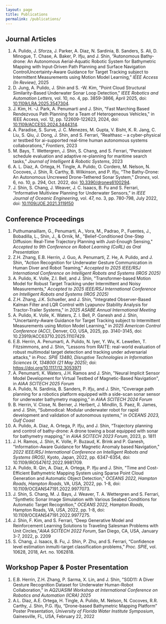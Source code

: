 ```yaml
---
layout: page
title: Publications
permalink: /publications/
---
```


<!-- TODO: add link to PDF or ArXiv -->

## Journal Articles

1. A. Pulido, J. Sforza, J. Parker, A. Diaz, N. Sardinia, B. Sanders, S. Ali, D. Minogue, T. Chase, A. Baker, P. Ifju, and J. Shin, “Autonomous Bathy-drone: An Autonomous Aerial-Aquatic Robotic System for Bathymetric Mapping with Input-Driven Path Planning and Surface Navigation ControlUncertainty-Aware Guidance for Target Tracking subject to Intermittent Measurements using Motion Model Learning,” *IEEE Access (In Review)*, 2025
2. D. Jung, A. Pulido, J. Shin and S. -W. Kim, "Point Cloud Structural Similarity-Based Underwater Sonar Loop Detection," *IEEE Robotics and Automation Letters*, vol. 10, no. 4, pp. 3859-3866, April 2025, doi: [10.1109/LRA.2025.3547304](https://doi.org/10.1109/LRA.2025.3547304).
3. J. Kim, H. -J. Park, A. Penumarti and J. Shin, "Fast Marching Based Rendezvous Path Planning for a Team of Heterogeneous Vehicles," in IEEE Access, vol. 12, pp. 122609-122623, 2024, doi: [10.1109/ACCESS.2024.3444314](https://doi.org/10.1109/ACCESS.2024.3444314).
4. A. Paradise, S. Surve, J. C. Menezes, M. Gupta, V. Bisht, K. R. Jang, C. Liu, S. Qiu, J. Dong, J. Shin, and S. Ferrari, “Realthasc – a cyber-physical xr testbed for ai-supported real-time human autonomous systems collaborations,” *Frontiers*, 2023
5. M. Bays, T. Wettergren, J. Shin, S. Chang, and S. Ferrari, “Persistent schedule evaluation and adaptive re-planning for maritime search tasks,” *Journal of Intelligent & Robotic Systems*, 2023
6. A. L. Diaz, A. Ortega, H. Tingle, A. Pulido, O. Cordero, M. Nelson, N. Cocoves, J. Shin, R. Carthy, B. Wilkinson, and P. Ifju, “The Bathy-Drone: An Autonomous Uncrewed Drone-Tethered Sonar System,” *Drones*, vol. 6, no. 10, p. 294, Oct. 2022, doi: [10.3390/drones6100294](https://doi.org/10.3390/drones6100294).
7. J. Shin, S. Chang, J. Weaver, J. C. Isaacs, B. Fu and S. Ferrari, “Informative Multiview Planning for Underwater Sensors,” in *IEEE Journal of Oceanic Engineering*, vol. 47, no. 3, pp. 780-798, July 2022, doi: [10.1109/JOE.2021.3119150](https://doi.org/10.1109/JOE.2021.3119150)

<!-- ## Books and Book Chapters

* Bitters semiotics vice thundercats synth.
* Literally cred narwhal bitters wayfarers.
* Kale chips chartreuse paleo tbh street art marfa.
* Mlkshk polaroid sriracha brooklyn.
* Pug you probably haven't heard of them air plant man bun. -->

## Conference Proceedings

1. Puthumanaillam, G., Penumarti, A., Vora, M., Padrao, P., Fuentes, J., Bobadilla, L., Shin, J., & Ornik, M., "Belief-Conditioned One-Step Diffusion: Real-Time Trajectory Planning with Just-Enough Sensing," *Accepted to 9th Conference on Robot Learning (CoRL) as Oral Presentation*
2. Z.H. Zhang, E.B. Herrin, J. Guo, A. Penumarti, Z. He, A. Pulido, and J. Shin, "Action Recognition for Underwater Gesture Communication in Human Diver and Robot Teaming," *Accepted to 2025 IEEE/RSJ International Conference on Intelligent Robots and Systems (IROS 2025)*
3. A. Pulido, K. Volle, Z.I. Bell, and J. Shin, "Transformer-based Motion Model for Robust Target Tracking under Intermittent and Noisy Measurements," *Accepted to 2025 IEEE/RSJ International Conference on Intelligent Robots and Systems (IROS 2025)*
4. Z.H. Zhang, J.K. Schueller, and J. Shin, "Integrated Observer-Based Kalman Filter and LQR Control with Lyapunov Stability Analysis for Tractor-Trailer Systems," in  *2025 ASABE Annual International Meeting*
5. A. Pulido, K. Volle, K. Waters, Z. I. Bell, P. Ganesh and J. Shin, "Uncertainty-Aware Guidance for Target Tracking subject to Intermittent Measurements using Motion Model Learning," in *2025 American Control Conference (ACC)*, Denver, CO, USA, 2025, pp. 3140-3145, doi: 10.23919/ACC63710.2025.11107429.
6. E.B. Herrin, A. Penumarti, A. Pulido, N. Iyer, Y. Wu, K. Lewellen, T. Fitzsimmons, and J. Shin, "Lessons from RAITE: real-world evaluation of robust multimodal target detection and tracking under adversarial attacks," in *Proc. SPIE 13480, Disruptive Technologies in Information Sciences IX, 134800I (21 May 2025)*; doi: https://doi.org/10.1117/12.3053971
7. A. Penumarti, K. Waters, J.H. Ramos and J. Shin, "Neural Implicit Sensor Model Development for Virtual Testbed of Magnetic-Based Navigation", in *AIAA SCITECH 2025 Forum*
8. A. Pulido, N. Sardinia, B. Sanders, P. Ifju, and J. Shin, “Coverage path planning for a robotics platform equipped with a side-scan sonar sensor for underwater bathymetry mapping,” in *AIAA SCITECH 2024 Forum*
9. B. Herrin, V. Close, N. Berner, J. Herbert, J. Mindlin, S. Paez, R. James, and J. Shin, “Submodical: Modular underwater robot for rapid development and validation of autonomous systems,” in *OCEANS 2023, Gulf Coast*
10. A. Pulido, A. Diaz, A. Ortega, P. Ifju, and J. Shin, “Trajectory planning and control of bathy-drone: A drone towing a boat equipped with sonar for bathymetry mapping,” in *AIAA SCITECH 2023 Forum*, 2023, p. 1811
11. J. H. Ramos, J. Shin, K. Volle, P. Buzaud, K. Brink and P. Ganesh, "Information-Aware Guidance for Magnetic Anomaly based Navigation," *2022 IEEE/RSJ International Conference on Intelligent Robots and Systems (IROS)*, Kyoto, Japan, 2022, pp. 6347-6354, doi: 10.1109/IROS47612.2022.9981709.
12. A. Pulido, R. Qin, A. Diaz, A. Ortega, P. Ifju and J. Shin, "Time and Cost-Efficient Bathymetric Mapping System using Sparse Point Cloud Generation and Automatic Object Detection," *OCEANS 2022, Hampton Roads, Hampton Roads*, VA, USA, 2022, pp. 1-8, doi: 10.1109/OCEANS47191.2022.9977073.
13. J. Shin, S. Chang, M. J. Bays, J. Weaver, T. A. Wettergren and S. Ferrari, "Synthetic Sonar Image Simulation with Various Seabed Conditions for Automatic Target Recognition," *OCEANS 2022, Hampton Roads*, Hampton Roads, VA, USA, 2022, pp. 1-8, doi: 10.1109/OCEANS47191.2022.9977275.
14. J. Shin, F. Kim, and S. Ferrari, “Deep Generative Model and Reinforcement Learning Solutions to Traveling Salesman Problems with Unit Circles,”*AIAA SCITECH 2022 Forum*, San Diego, CA, USA, January 3-7, 2022, p. 2209
15. S. Chang, J. Isaacs, B. Fu, J. Shin, P. Zhu, and S. Ferrari, “Confidence level estimation inmulti-target classification problems,” *Proc. SPIE*, vol. 10628, 2018, Art. no. 1062818.

## Workshop Paper & Poster Presentation

1. E.B. Herrin, Z.H. Zhang, P. Sarma, X. Lin, and J. Shin, "SGD11: A Diver Gesture Recognition Dataset for Underwater Human-Robot Collaboration," in *AQ2UASIM Workshop at International Conference on Robotics and Automation (ICRA) 2025*
2. A.L. Diaz, A.E. Ortega, H. Tingle, A. Pulido, M. Nelson, N. Cocoves, R.R. Carthy, J. Shin, P.G. Ifju, “Drone-based Bathymetric Mapping Platform” Poster Presentation, *University of Florida Water Institute Symposium*, Gainesville, FL, USA, February 22, 2022
